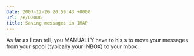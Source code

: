 ```yaml
---
date: 2007-12-26 20:59:43 +0000
url: /e/02006
title: Saving messages in IMAP
---
```


As far as I can tell, you MANUALLY have to his s to move your messages from your spool (typically your INBOX) to your mbox.
